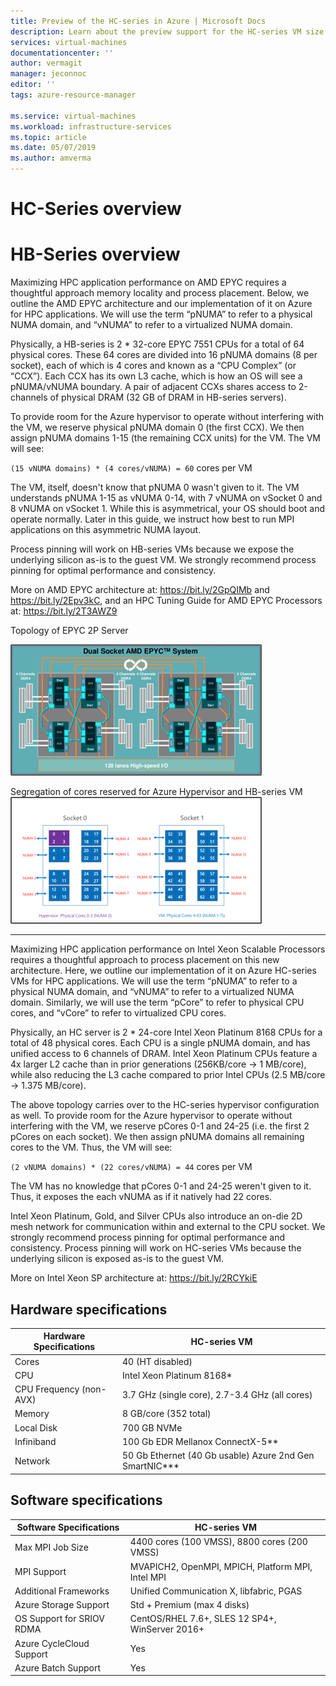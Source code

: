```yaml
---
title: Preview of the HC-series in Azure | Microsoft Docs
description: Learn about the preview support for the HC-series VM size in Azure. 
services: virtual-machines
documentationcenter: ''
author: vermagit
manager: jeconnoc
editor: ''
tags: azure-resource-manager

ms.service: virtual-machines
ms.workload: infrastructure-services
ms.topic: article
ms.date: 05/07/2019
ms.author: amverma
---
```


# HC-Series overview

# HB-Series overview

Maximizing HPC application performance on AMD EPYC requires a thoughtful approach memory locality and process placement. Below, we outline the AMD EPYC architecture and our implementation of it on Azure for HPC applications. We will use the term “pNUMA” to refer to a physical NUMA domain, and “vNUMA” to refer to a virtualized NUMA domain.

Physically, a HB-series is 2 * 32-core EPYC 7551 CPUs for a total of 64 physical cores. These 64 cores are divided into 16 pNUMA domains (8 per socket), each of which is 4 cores and known as a “CPU Complex” (or “CCX”). Each CCX has its own L3 cache, which is how an OS will see a pNUMA/vNUMA boundary. A pair of adjacent CCXs shares access to 2-channels of physical DRAM (32 GB of DRAM in HB-series servers).

To provide room for the Azure hypervisor to operate without interfering with the VM, we reserve physical pNUMA domain 0 (the first CCX). We then assign pNUMA domains 1-15 (the remaining CCX units) for the VM. The VM will see:

`(15 vNUMA domains) * (4 cores/vNUMA) = 60` cores per VM

The VM, itself, doesn't know that pNUMA 0 wasn't given to it. The VM understands pNUMA 1-15 as vNUMA 0-14, with 7 vNUMA on vSocket 0 and 8 vNUMA on vSocket 1. While this is asymmetrical, your OS should boot and operate normally. Later in this guide, we instruct how best to run MPI applications on this asymmetric NUMA layout.

Process pinning will work on HB-series VMs because we expose the underlying silicon as-is to the guest VM. We strongly recommend process pinning for optimal performance and consistency.

More on AMD EPYC architecture at: https://bit.ly/2GpQIMb and https://bit.ly/2Epv3kC, and an HPC Tuning Guide for AMD EPYC Processors at: https://bit.ly/2T3AWZ9

Topology of EPYC 2P Server

![Topology of EPYC 2P Server](./media/hb-series-overview/dual-socket.png)

Segregation of cores reserved for Azure Hypervisor and HB-series VM
![Segregation of cores reserved for Azure Hypervisor and HB-series VM](./media/hb-series-overview/segregation-of-cores.png)

-------------------------------------------------------------------------------

Maximizing HPC application performance on Intel Xeon Scalable Processors requires a thoughtful approach to process placement on this new architecture. Here, we outline our implementation of it on Azure HC-series VMs for HPC applications. We will use the term “pNUMA” to refer to a physical NUMA domain, and “vNUMA” to refer to a virtualized NUMA domain. Similarly, we will use the term “pCore” to refer to physical CPU cores, and “vCore” to refer to virtualized CPU cores.

Physically, an HC server is 2 * 24-core Intel Xeon Platinum 8168 CPUs for a total of 48 physical cores. Each CPU is a single pNUMA domain, and has unified access to 6 channels of DRAM. Intel Xeon Platinum CPUs feature a 4x larger L2 cache than in prior generations (256KB/core → 1 MB/core), while also reducing the L3 cache compared to prior Intel CPUs (2.5 MB/core → 1.375 MB/core).

The above topology carries over to the HC-series hypervisor configuration as well. To provide room for the Azure hypervisor to operate without interfering with the VM, we reserve pCores 0-1 and 24-25 (i.e. the first 2 pCores on each socket). We then assign pNUMA domains all remaining cores to the VM. Thus, the VM will see:

`(2 vNUMA domains) * (22 cores/vNUMA) = 44` cores per VM

The VM has no knowledge that pCores 0-1 and 24-25 weren't given to it. Thus, it exposes the each vNUMA as if it natively had 22 cores.

Intel Xeon Platinum, Gold, and Silver CPUs also introduce an on-die 2D mesh network for communication within and external to the CPU socket. We strongly recommend process pinning for optimal performance and consistency. Process pinning will work on HC-series VMs because the underlying silicon is exposed as-is to the guest VM.

More on Intel Xeon SP architecture at: https://bit.ly/2RCYkiE

## Hardware specifications

| Hardware Specifications          | HC-series VM                     |
|----------------------------------|----------------------------------|
| Cores                            | 40 (HT disabled)                 |
| CPU                              | Intel Xeon Platinum 8168*        |
| CPU Frequency (non-AVX)          | 3.7 GHz (single core), 2.7-3.4 GHz (all cores) |
| Memory                           | 8 GB/core (352 total)            |
| Local Disk                       | 700 GB NVMe                      |
| Infiniband                       | 100 Gb EDR Mellanox ConnectX-5** |
| Network                          | 50 Gb Ethernet (40 Gb usable) Azure 2nd Gen SmartNIC*** |

## Software specifications

| Software Specifications     | HC-series VM          |
|-----------------------------|-----------------------|
| Max MPI Job Size            | 4400 cores (100 VMSS), 8800 cores (200 VMSS) |
| MPI Support                 | MVAPICH2, OpenMPI, MPICH, Platform MPI, Intel MPI  |
| Additional Frameworks       | Unified Communication X, libfabric, PGAS |
| Azure Storage Support       | Std + Premium (max 4 disks) |
| OS Support for SRIOV RDMA   | CentOS/RHEL 7.6+, SLES 12 SP4+, WinServer 2016+ |
| Azure CycleCloud Support    | Yes                         |
| Azure Batch Support         | Yes                         |